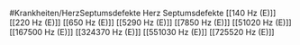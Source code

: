 #Krankheiten/HerzSeptumsdefekte
Herz Septumsdefekte
[[140 Hz (E)]]
[[220 Hz (E)]]
[[650 Hz (E)]]
[[5290 Hz (E)]]
[[7850 Hz (E)]]
[[51020 Hz (E)]]
[[167500 Hz (E)]]
[[324370 Hz (E)]]
[[551030 Hz (E)]]
[[725520 Hz (E)]]